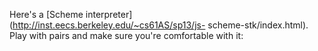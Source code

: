 Here's a [Scheme interpreter](http://inst.eecs.berkeley.edu/~cs61AS/sp13/js-
scheme-stk/index.html). Play with pairs and make sure you're comfortable with
it:

